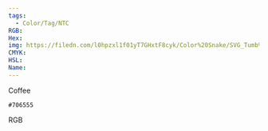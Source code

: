 ```yaml
---
tags:
  - Color/Tag/NTC
RGB:
Hex:
img: https://filedn.com/l0hpzxl1f01yT7GHxtF8cyk/Color%20Snake/SVG_Tumb%20Mass%20No%20Name/706555.svg
CMYK:
HSL:
Name:
---
```

Coffee
```palette
#706555
```
RGB
